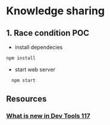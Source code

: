 # Knowledge sharing

## 1. Race condition POC

- install dependecies

```bash
npm install
```

- start web server

```bash
  npm start
```

## Resources

### [What is new in Dev Tools 117](https://developer.chrome.com/blog/new-in-devtools-117/)
